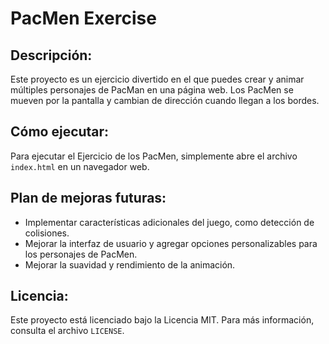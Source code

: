 # PacMen Exercise

## Descripción:
Este proyecto es un ejercicio divertido en el que puedes crear y animar múltiples personajes de PacMan en una página web. Los PacMen se mueven por la pantalla y cambian de dirección cuando llegan a los bordes.

## Cómo ejecutar:
Para ejecutar el Ejercicio de los PacMen, simplemente abre el archivo `index.html` en un navegador web.

## Plan de mejoras futuras:
- Implementar características adicionales del juego, como detección de colisiones.
- Mejorar la interfaz de usuario y agregar opciones personalizables para los personajes de PacMen.
- Mejorar la suavidad y rendimiento de la animación.

## Licencia:
Este proyecto está licenciado bajo la Licencia MIT. Para más información, consulta el archivo `LICENSE`.
